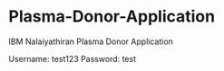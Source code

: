 # Plasma-Donor-Application
IBM Nalaiyathiran Plasma Donor Application

Username: test123
Password: test
